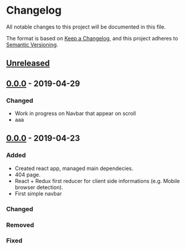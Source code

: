 # Changelog
All notable changes to this project will be documented in this file.

The format is based on [Keep a Changelog](https://keepachangelog.com/en/1.0.0/),
and this project adheres to [Semantic Versioning](https://semver.org/spec/v2.0.0.html).

## [Unreleased]

## [0.0.0] - 2019-04-29
### Changed
- Work in progress on Navbar that appear on scroll
- aaa

## [0.0.0] - 2019-04-23
### Added
- Created react app, managed main dependecies.
- 404 page.
- React + Redux first reducer for client side informations (e.g. Mobile browser detection).
- First simple navbar
### Changed
### Removed
### Fixed

[Unreleased]: http://fabcoldevelop.xyz:3000
[0.0.0]: http://fabcoldevelop.xyz:3000
